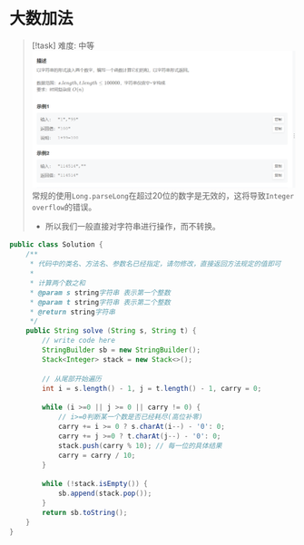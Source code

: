 # 大数加法
> [!task] 难度: 中等
> ![](Numbers.assets/image-20240827104137517.png)
> 常规的使用`Long.parseLong`在超过20位的数字是无效的，这将导致`Integer overflow`的错误。
> - 所以我们一般直接对字符串进行操作，而不转换。
```java
public class Solution {
    /**
     * 代码中的类名、方法名、参数名已经指定，请勿修改，直接返回方法规定的值即可
     *
     * 计算两个数之和
     * @param s string字符串 表示第一个整数
     * @param t string字符串 表示第二个整数
     * @return string字符串
     */
    public String solve (String s, String t) {
        // write code here
        StringBuilder sb = new StringBuilder();
        Stack<Integer> stack = new Stack<>();

		// 从尾部开始遍历
        int i = s.length() - 1, j = t.length() - 1, carry = 0;

        while (i >=0 || j >= 0 || carry != 0) {
	        // i>=0判断某一个数是否已经耗尽(高位补零) 
            carry += i >= 0 ? s.charAt(i--) - '0': 0;
            carry += j >=0 ? t.charAt(j--) - '0': 0;
            stack.push(carry % 10); // 每一位的具体结果
            carry = carry / 10;
        }

        while (!stack.isEmpty()) {
            sb.append(stack.pop());
        }
        return sb.toString();
    }
}
```


